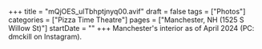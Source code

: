 +++
title = "mQjOES_ulTbhptjnyq00.avif"
draft = false
tags = ["Photos"]
categories = ["Pizza Time Theatre"]
pages = ["Manchester, NH (1525 S Willow St)"]
startDate = ""
+++
Manchester's interior as of April 2024 (PC: dmckill on Instagram).
